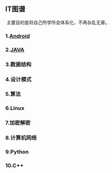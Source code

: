 ## IT图谱

​	主要目的是将自己所学所会体系化，不再杂乱无章。

### 1.[Android](./android.md)

### 2.[JAVA](./java.md)

### 3.数据结构

### 4.设计模式

### 5.算法

### 6.Linux

### 7.加密解密

### 8.计算机网络

### 9.Python

### 10.C++

